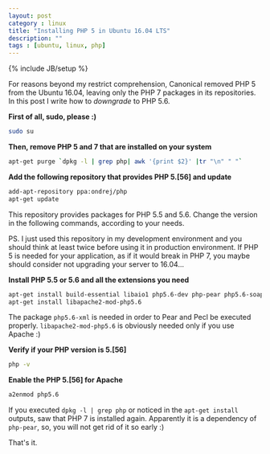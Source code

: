 ```yaml
---
layout: post
category : linux
title: "Installing PHP 5 in Ubuntu 16.04 LTS"
description: ""
tags : [ubuntu, linux, php]
---
```

{% include JB/setup %}

For reasons beyond my restrict comprehension, Canonical removed PHP 5 from
the Ubuntu 16.04, leaving only the PHP 7 packages in its repositories. In this post
I write how to *downgrade* to PHP 5.6.

**First of all, sudo, please :)**

```bash
sudo su
```

**Then, remove PHP 5 and 7 that are installed on your system**

```bash
apt-get purge `dpkg -l | grep php| awk '{print $2}' |tr "\n" " "`
```

**Add the following repository that provides PHP 5.[56] and update**

```bash
add-apt-repository ppa:ondrej/php
apt-get update
```

This repository provides packages for PHP 5.5 and 5.6. Change the version in the
following commands, according to your needs.

PS. I just used this repository in my development environment and you should
think at least twice before using it in production environment. If PHP 5 is
needed for your application, as if it would break in PHP 7, you maybe should
consider not upgrading your server to 16.04...

**Install PHP 5.5 or 5.6 and all the extensions you need**

```bash
apt-get install build-essential libaio1 php5.6-dev php-pear php5.6-soap php5.6-sybase php5.6-gd php5.6-xdebug php5.6-xml
apt-get install libapache2-mod-php5.6
```

The package `php5.6-xml` is needed in order to Pear and Pecl be executed properly.
`libapache2-mod-php5.6` is obviously needed only if you use Apache :)

**Verify if your PHP version is 5.[56]**

```bash
php -v
```

**Enable the PHP 5.[56] for Apache**

```bash
a2enmod php5.6
```

If you executed `dpkg -l | grep php` or noticed in the `apt-get install` outputs,
saw that PHP 7 is installed again. Apparently it is a dependency of
`php-pear`, so, you will not get rid of it so early :)

That's it.
